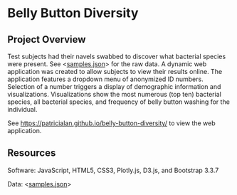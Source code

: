 # Belly Button Diversity

## Project Overview
Test subjects had their navels swabbed to discover what bacterial species were present. See <[samples.json](samples.json)> for the raw data. A dynamic web application was created to allow subjects to view their results online. The application features a dropdown menu of anonymized ID numbers. Selection of a number triggers a display of demographic information and visualizations. Visualizations show the most numerous (top ten) bacterial species, all bacterial species, and frequency of belly button washing for the individual.  

See <https://patricialan.github.io/belly-button-diversity/> to view the web application.

## Resources
Software: JavaScript, HTML5, CSS3, Plotly.js, D3.js, and Bootstrap 3.3.7

Data: <[samples.json](samples.json)>